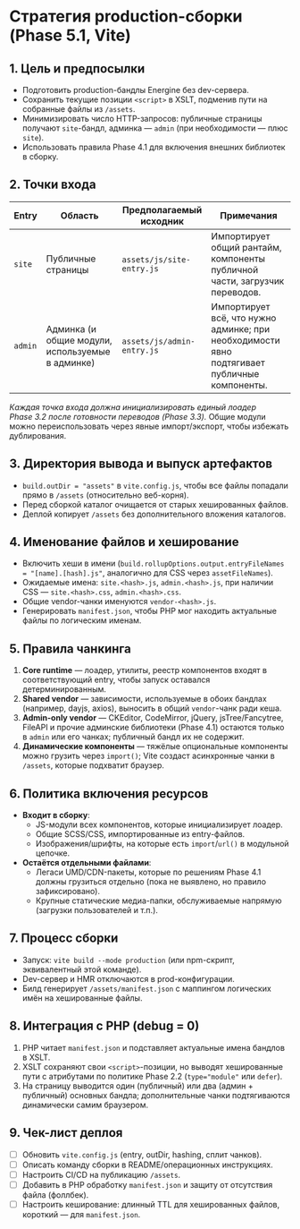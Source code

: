 # Стратегия production-сборки (Phase 5.1, Vite)

## 1. Цель и предпосылки

- Подготовить production-бандлы Energine без dev-сервера.
- Сохранить текущие позиции `<script>` в XSLT, подменив пути на собранные файлы из `/assets`.
- Минимизировать число HTTP-запросов: публичные страницы получают `site`-бандл, админка — `admin` (при необходимости — плюс `site`).
- Использовать правила Phase 4.1 для включения внешних библиотек в сборку.

## 2. Точки входа

| Entry | Область | Предполагаемый исходник | Примечания |
|-------|---------|-------------------------|------------|
| `site` | Публичные страницы | `assets/js/site-entry.js` | Импортирует общий рантайм, компоненты публичной части, загрузчик переводов. |
| `admin` | Админка (и общие модули, используемые в админке) | `assets/js/admin-entry.js` | Импортирует всё, что нужно админке; при необходимости явно подтягивает публичные компоненты. |

*Каждая точка входа должна инициализировать единый лоадер Phase 3.2 после готовности переводов (Phase 3.3).* Общие модули можно переиспользовать через явные импорт/экспорт, чтобы избежать дублирования.

## 3. Директория вывода и выпуск артефактов

- `build.outDir = "assets"` в `vite.config.js`, чтобы все файлы попадали прямо в `/assets` (относительно веб-корня).
- Перед сборкой каталог очищается от старых хешированных файлов.
- Деплой копирует `/assets` без дополнительного вложения каталогов.

## 4. Именование файлов и хеширование

- Включить хеши в имени (`build.rollupOptions.output.entryFileNames = "[name].[hash].js"`, аналогично для CSS через `assetFileNames`).
- Ожидаемые имена: `site.<hash>.js`, `admin.<hash>.js`, при наличии CSS — `site.<hash>.css`, `admin.<hash>.css`.
- Общие vendor-чанки именуются `vendor-<hash>.js`.
- Генерировать `manifest.json`, чтобы PHP мог находить актуальные файлы по логическим именам.

## 5. Правила чанкинга

1. **Core runtime** — лоадер, утилиты, реестр компонентов входят в соответствующий entry, чтобы запуск оставался детерминированным.
2. **Shared vendor** — зависимости, используемые в обоих бандлах (например, dayjs, axios), выносить в общий `vendor`-чанк ради кеша.
3. **Admin-only vendor** — CKEditor, CodeMirror, jQuery, jsTree/Fancytree, FileAPI и прочие админские библиотеки (Phase 4.1) остаются только в `admin` или его чанках; публичный бандл их не содержит.
4. **Динамические компоненты** — тяжёлые опциональные компоненты можно грузить через `import()`; Vite создаст асинхронные чанки в `/assets`, которые подхватит браузер.

## 6. Политика включения ресурсов

- **Входит в сборку**:
  - JS-модули всех компонентов, которые инициализирует лоадер.
  - Общие SCSS/CSS, импортированные из entry-файлов.
  - Изображения/шрифты, на которые есть `import`/`url()` в модульной цепочке.
- **Остаётся отдельными файлами**:
  - Легаси UMD/CDN-пакеты, которые по решениям Phase 4.1 должны грузиться отдельно (пока не выявлено, но правило зафиксировано).
  - Крупные статические медиа-папки, обслуживаемые напрямую (загрузки пользователей и т.п.).

## 7. Процесс сборки

- Запуск: `vite build --mode production` (или npm-скрипт, эквивалентный этой команде).
- Dev-сервер и HMR отключаются в prod-конфигурации.
- Билд генерирует `/assets/manifest.json` с маппингом логических имён на хешированные файлы.

## 8. Интеграция с PHP (debug = 0)

1. PHP читает `manifest.json` и подставляет актуальные имена бандлов в XSLT.
2. XSLT сохраняют свои `<script>`-позиции, но выводят хешированные пути с атрибутами по политике Phase 2.2 (`type="module"` или `defer`).
3. На страницу выводится один (публичный) или два (админ + публичный) основных бандла; дополнительные чанки подтягиваются динамически самим браузером.

## 9. Чек-лист деплоя

- [ ] Обновить `vite.config.js` (entry, outDir, hashing, сплит чанков).
- [ ] Описать команду сборки в README/операционных инструкциях.
- [ ] Настроить CI/CD на публикацию `/assets`.
- [ ] Добавить в PHP обработку `manifest.json` и защиту от отсутствия файла (фоллбек).
- [ ] Настроить кеширование: длинный TTL для хешированных файлов, короткий — для `manifest.json`.
